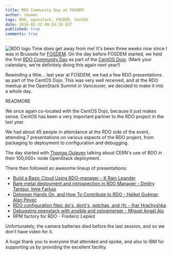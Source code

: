 ```yaml
---
title: RDO Community Day at FOSDEM
author: rbowen
tags: RDO, openstack, FOSDEM, CentOS
date: 2016-02-22 09:24:19 EST
published: true
comments: true
---
```


![RDO logo](blog/rdo-logo.png) Time does get away from me! It's been three weeks now since I was in Brussels for [FOSDEM](https://fosdem.org/2016/). On
the day before FOSDEM started, we held the first [RDO Community
Day](https://www.rdoproject.org/events/rdo-day-fosdem-2016/) as
part of the [CentOS
Dojo](https://wiki.centos.org/Events/Dojo/Brussels2016).
(Mark your calendars, we're definitely doing
this again next year!)

Rewinding a little... last year at FOSDEM, we had  a few RDO
presentations as part of the CentOS Dojo. This was very well received,
and at the RDO meetup at the OpenStack Summit in Vancouver, we decided
to make it into a whole day.

READMORE

We once again co-located with the CentOS Dojo, because it just makes
sense. CentOS has been a very important partner to the RDO project in
the last year.

We had about 45 people in attendance at the RDO side of the event,
attending 7 presentations on various aspects of the RDO project, from
packaging to deployment to configuration and debugging.

The day started with [Thomas Oulevey](https://youtu.be/3hgVKQI-U38)
talking about CERN's use of RDO in their 100,000+ node OpenStack
deployment.

There then followed an awesome lineup of presentations:

* [Build a Basic Cloud Using RDO-manager - K Rain Leander](https://youtu.be/CtkBEkYDLDI)
* [Bare metal deployment and introspection in RDO Manager - Dmitry Tantsur, Imre Farkas](https://youtu.be/2CiIIaOFU0Q)
* [Delorean Hands On, and How To Contribute to RDO - Haïkel Guémar, Alan Pevec](https://youtu.be/yx6p35aGNF8)
* [RDO configuration files: do's, dont's, gotchas, and rfc - Ihar Hrachyshka](https://youtu.be/JAmZhXtIIXc)
* [Debugging openstack with ansible and oslogmerger - Miguel Angel Ajo](https://youtu.be/bb_TfRiZdSM)
* RPM factory for RDO - Frederic Lepied

Unfortunately, the camera batteries died before the last session, and so
we don't have video for it.

A huge thank you to everyone that attended and spoke, and also to IBM
for supporting us by providing the excellent facility.

